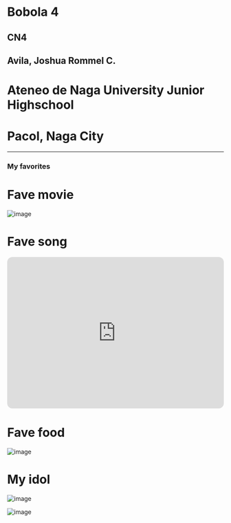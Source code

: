 # Bobola 4
## CN4
## Avila, Joshua Rommel C.
# Ateneo de Naga University Junior Highschool
# Pacol, Naga City

---
### My favorites

# Fave movie
![image](https://github.com/user-attachments/assets/3c7b0cf6-e2db-42e6-addb-805bc536b637)

# Fave song
<iframe style="border-radius:12px" src="https://open.spotify.com/embed/track/2UO6VQNKdwygetKaVCe39h?utm_source=generator" width="100%" height="352" frameBorder="0" allowfullscreen="" allow="autoplay; clipboard-write; encrypted-media; fullscreen; picture-in-picture" loading="lazy"></iframe>

# Fave food
![image](https://github.com/user-attachments/assets/e77c6f93-5863-4631-8f8e-d69c7687c92c)

# My idol
![image](https://github.com/user-attachments/assets/d74058c5-bc1a-44e4-96ca-0c3c5d574bf7)

![image](https://github.com/user-attachments/assets/b155b98f-a787-45c6-b1d5-39c123c5576e)

